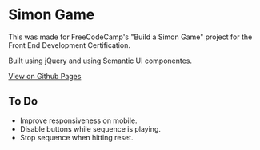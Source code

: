 # Simon Game

This was made for FreeCodeCamp's "Build a Simon Game" project for the Front End Development Certification.

Built using jQuery and using Semantic UI componentes.

[View on Github Pages](https://adelrodriguez.github.io/simon/)

## To Do

* Improve responsiveness on mobile.
* Disable buttons while sequence is playing.
* Stop sequence when hitting reset.